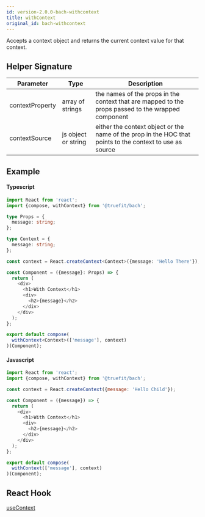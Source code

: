 ```yaml
---
id: version-2.0.0-bach-withcontext
title: withContext
original_id: bach-withcontext
---
```


Accepts a context object and returns the current context value for that context.

## Helper Signature

| Parameter       | Type                | Description                                                                                              |
| --------------- | ------------------- | -------------------------------------------------------------------------------------------------------- |
| contextProperty | array of strings    | the names of the props in the context that are mapped to the props passed to the wrapped component       |
| contextSource   | js object or string | either the context object or the name of the prop in the HOC that points to the context to use as source |

## Example

#### Typescript

```Typescript
import React from 'react';
import {compose, withContext} from '@truefit/bach';

type Props = {
  message: string;
};

type Context = {
  message: string;
};

const context = React.createContext<Context>({message: 'Hello There'});

const Component = ({message}: Props) => {
  return (
    <div>
      <h1>With Context</h1>
      <div>
        <h2>{message}</h2>
      </div>
    </div>
  );
};

export default compose(
  withContext<Context>(['message'], context)
)(Component);
```

#### Javascript

```Javascript
import React from 'react';
import {compose, withContext} from '@truefit/bach';

const context = React.createContext({message: 'Hello Child'});

const Component = ({message}) => {
  return (
    <div>
      <h1>With Context</h1>
      <div>
        <h2>{message}</h2>
      </div>
    </div>
  );
};

export default compose(
  withContext(['message'], context)
)(Component);
```

## React Hook

[useContext](https://reactjs.org/docs/hooks-reference.html#usecontext)
